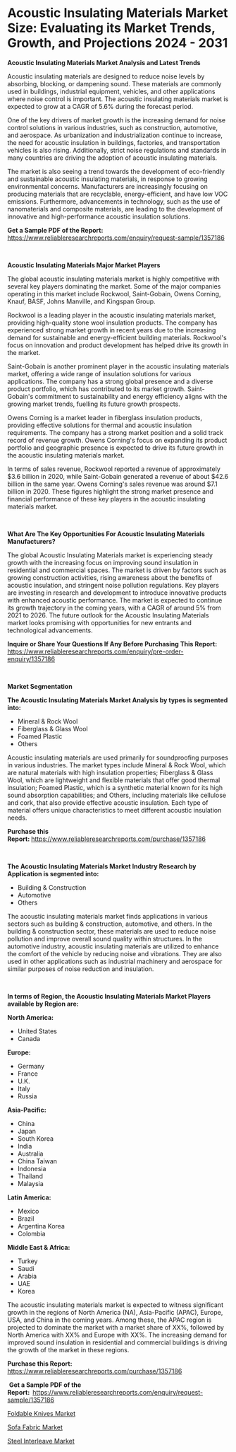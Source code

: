 <p><h1>Acoustic Insulating Materials Market Size: Evaluating its Market Trends, Growth, and Projections 2024 - 2031</h1></p><p><strong>Acoustic Insulating Materials Market Analysis and Latest Trends</strong></p>
<p><p>Acoustic insulating materials are designed to reduce noise levels by absorbing, blocking, or dampening sound. These materials are commonly used in buildings, industrial equipment, vehicles, and other applications where noise control is important. The acoustic insulating materials market is expected to grow at a CAGR of 5.6% during the forecast period.</p><p>One of the key drivers of market growth is the increasing demand for noise control solutions in various industries, such as construction, automotive, and aerospace. As urbanization and industrialization continue to increase, the need for acoustic insulation in buildings, factories, and transportation vehicles is also rising. Additionally, strict noise regulations and standards in many countries are driving the adoption of acoustic insulating materials.</p><p>The market is also seeing a trend towards the development of eco-friendly and sustainable acoustic insulating materials, in response to growing environmental concerns. Manufacturers are increasingly focusing on producing materials that are recyclable, energy-efficient, and have low VOC emissions. Furthermore, advancements in technology, such as the use of nanomaterials and composite materials, are leading to the development of innovative and high-performance acoustic insulation solutions.</p></p>
<p><strong>Get a Sample PDF of the Report:&nbsp;</strong> <a href="https://www.reliableresearchreports.com/enquiry/request-sample/1357186">https://www.reliableresearchreports.com/enquiry/request-sample/1357186</a></p>
<p>&nbsp;</p>
<p><strong>Acoustic Insulating Materials Major Market Players</strong></p>
<p><p>The global acoustic insulating materials market is highly competitive with several key players dominating the market. Some of the major companies operating in this market include Rockwool, Saint-Gobain, Owens Corning, Knauf, BASF, Johns Manville, and Kingspan Group.</p><p>Rockwool is a leading player in the acoustic insulating materials market, providing high-quality stone wool insulation products. The company has experienced strong market growth in recent years due to the increasing demand for sustainable and energy-efficient building materials. Rockwool's focus on innovation and product development has helped drive its growth in the market.</p><p>Saint-Gobain is another prominent player in the acoustic insulating materials market, offering a wide range of insulation solutions for various applications. The company has a strong global presence and a diverse product portfolio, which has contributed to its market growth. Saint-Gobain's commitment to sustainability and energy efficiency aligns with the growing market trends, fuelling its future growth prospects.</p><p>Owens Corning is a market leader in fiberglass insulation products, providing effective solutions for thermal and acoustic insulation requirements. The company has a strong market position and a solid track record of revenue growth. Owens Corning's focus on expanding its product portfolio and geographic presence is expected to drive its future growth in the acoustic insulating materials market.</p><p>In terms of sales revenue, Rockwool reported a revenue of approximately $3.6 billion in 2020, while Saint-Gobain generated a revenue of about $42.6 billion in the same year. Owens Corning's sales revenue was around $7.1 billion in 2020. These figures highlight the strong market presence and financial performance of these key players in the acoustic insulating materials market.</p></p>
<p>&nbsp;</p>
<p><strong>What Are The Key Opportunities For Acoustic Insulating Materials Manufacturers?</strong></p>
<p><p>The global Acoustic Insulating Materials market is experiencing steady growth with the increasing focus on improving sound insulation in residential and commercial spaces. The market is driven by factors such as growing construction activities, rising awareness about the benefits of acoustic insulation, and stringent noise pollution regulations. Key players are investing in research and development to introduce innovative products with enhanced acoustic performance. The market is expected to continue its growth trajectory in the coming years, with a CAGR of around 5% from 2021 to 2026. The future outlook for the Acoustic Insulating Materials market looks promising with opportunities for new entrants and technological advancements.</p></p>
<p><strong>Inquire or Share Your Questions If Any Before Purchasing This Report:</strong> <a href="https://www.reliableresearchreports.com/enquiry/pre-order-enquiry/1357186">https://www.reliableresearchreports.com/enquiry/pre-order-enquiry/1357186</a></p>
<p>&nbsp;</p>
<p><strong>Market Segmentation</strong></p>
<p><strong>The Acoustic Insulating Materials Market Analysis by types is segmented into:</strong></p>
<p><ul><li>Mineral & Rock Wool</li><li>Fiberglass & Glass Wool</li><li>Foamed Plastic</li><li>Others</li></ul></p>
<p><p>Acoustic insulating materials are used primarily for soundproofing purposes in various industries. The market types include Mineral & Rock Wool, which are natural materials with high insulation properties; Fiberglass & Glass Wool, which are lightweight and flexible materials that offer good thermal insulation; Foamed Plastic, which is a synthetic material known for its high sound absorption capabilities; and Others, including materials like cellulose and cork, that also provide effective acoustic insulation. Each type of material offers unique characteristics to meet different acoustic insulation needs.</p></p>
<p><strong>Purchase this Report:&nbsp;</strong><a href="https://www.reliableresearchreports.com/purchase/1357186">https://www.reliableresearchreports.com/purchase/1357186</a></p>
<p>&nbsp;</p>
<p><strong>The Acoustic Insulating Materials Market Industry Research by Application is segmented into:</strong></p>
<p><ul><li>Building & Construction</li><li>Automotive</li><li>Others</li></ul></p>
<p><p>The acoustic insulating materials market finds applications in various sectors such as building & construction, automotive, and others. In the building & construction sector, these materials are used to reduce noise pollution and improve overall sound quality within structures. In the automotive industry, acoustic insulating materials are utilized to enhance the comfort of the vehicle by reducing noise and vibrations. They are also used in other applications such as industrial machinery and aerospace for similar purposes of noise reduction and insulation.</p></p>
<p>&nbsp;</p>
<p><strong>In terms of Region, the Acoustic Insulating Materials Market Players available by Region are:</strong></p>
<p>
    <p> <strong> North America: </strong>
        <ul>
            <li>United States</li>
            <li>Canada</li>
        </ul>
        </p> 
    <p> <strong> Europe: </strong>
        <ul>
            <li>Germany</li>
            <li>France</li>
            <li>U.K.</li>
            <li>Italy</li>
            <li>Russia</li>
        </ul>
        </p> 
    <p> <strong> Asia-Pacific: </strong>
        <ul>
            <li>China</li>
            <li>Japan</li>
            <li>South Korea</li>
            <li>India</li>
            <li>Australia</li>
            <li>China Taiwan</li>
            <li>Indonesia</li>
            <li>Thailand</li>
            <li>Malaysia</li>
        </ul>
        </p> 
    <p> <strong> Latin America: </strong>
        <ul>
            <li>Mexico</li>
            <li>Brazil</li>
            <li>Argentina Korea</li>
            <li>Colombia</li>
        </ul>
        </p> 
    <p> <strong> Middle East & Africa: </strong>
        <ul>
            <li>Turkey</li>
            <li>Saudi</li>
            <li>Arabia</li>
            <li>UAE</li>
            <li>Korea</li>
        </ul>
    </p>
    </p>
<p><p>The acoustic insulating materials market is expected to witness significant growth in the regions of North America (NA), Asia-Pacific (APAC), Europe, USA, and China in the coming years. Among these, the APAC region is projected to dominate the market with a market share of XX%, followed by North America with XX% and Europe with XX%. The increasing demand for improved sound insulation in residential and commercial buildings is driving the growth of the market in these regions.</p></p>
<p><strong>Purchase this Report: </strong><a href="https://www.reliableresearchreports.com/purchase/1357186">https://www.reliableresearchreports.com/purchase/1357186</a></p>
<p>&nbsp;<strong>Get a Sample PDF of the Report:&nbsp;&nbsp;</strong><a href="https://www.reliableresearchreports.com/enquiry/request-sample/1357186">https://www.reliableresearchreports.com/enquiry/request-sample/1357186</a></p>
<p><strong></strong></p>
<p><p><a href="https://view.publitas.com/reportprime-1/foldable-knives-market-size-furnishes-valuable-information-encompassing-market-share-market-trends-and-projections-spanning-from-2023-to-2030/">Foldable Knives Market</a></p><p><a href="https://view.publitas.com/reportprime-1/sofa-fabric-market-provides-detailed-segmentation-of-this-market-based-on-type-application-and-region-and-forecast-for-the-period-from-2023-2030/">Sofa Fabric Market</a></p><p><a href="https://view.publitas.com/reportprime-1/steel-interleave-market-research-report-forecasted-for-period-from-2023-2030-by-market-type-market-application-and-region/">Steel Interleave Market</a></p></p>